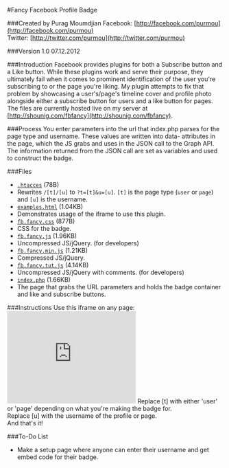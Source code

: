 #Fancy Facebook Profile Badge

###Created by Purag Moumdjian
Facebook: [http://facebook.com/purmou](http://facebook.com/purmou) <br>
Twitter: [http://twitter.com/purmou](http://twitter.com/purmou)
    
###Version 1.0
07.12.2012
    
###Introduction
Facebook provides plugins for both a Subscribe button and a Like button. While these plugins work and serve their purpose, they ultimately fail when it comes to prominent identification of the user you're subscribing to or the page you're liking. My plugin attempts to fix that problem by showcasing a user's/page's timeline cover and profile photo alongside either a subscribe button for users and a like button for pages. <br>
The files are currently hosted live on my server at [http://shounig.com/fbfancy](http://shounig.com/fbfancy).
    
###Process
You enter parameters into the url that index.php parses for the page type and username. These values are written into data- attributes in the page, which the JS grabs and uses in the JSON call to the Graph API. The information returned from the JSON call are set as variables and used to construct the badge.
  
###Files
- [`.htacces`](.htaccess) (78B)
 - Rewrites `/[t]/[u]` to `?t=[t]&u=[u]`. `[t]` is the page type (`user` or `page`) and `[u]` is the username.
- [`examples.html`](example.html) (1.04KB)
 - Demonstrates usage of the iframe to use this plugin.
- [`fb.fancy.css`](fb.fancy.css) (877B)
 - CSS for the badge.
- [`fb.fancy.js`](fb.fancy.js) (1.96KB)
 - Uncompressed JS/jQuery. (for developers)
- [`fb.fancy.min.js`](fb.fancy.min.js) (1.21KB)
 - Compressed JS/jQuery.
- [`fb.fancy.tut.js`](fb.fancy.tut.js) (4.14KB)
 - Uncompressed JS/jQuery with comments. (for developers)
- [`index.php`](index.php) (1.66KB)
 - The page that grabs the URL parameters and holds the badge container and like and subscribe buttons.
    
###Instructions
Use this iframe on any page:
    <code><iframe src="http://shounig.com/fbfancy/[t]/[u]" scrolling="no" frameborder="0" style="border:none;width:300px;height:215px;" allowTransparency="true"></iframe></code>
Replace [t] with either 'user' or 'page' depending on what you're making the badge for.<br>
Replace [u] with the username of the profile or page.<br>
And that's it!
    
###To-Do List
- Make a setup page where anyone can enter their username and get embed code for their badge.